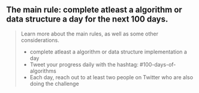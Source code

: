 ## The main rule: complete atleast a algorithm or data structure a day for the next 100 days.

> Learn more about the main rules, as well as some other considerations.
> * complete atleast a algorithm or data structure implementation a day
> * Tweet your progress daily with the hashtag: #100-days-of-algorithms
> * Each day, reach out to at least two people on Twitter who are also doing the challenge
